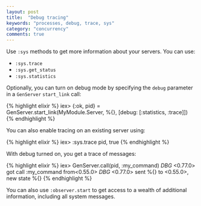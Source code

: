 ```yaml
---
layout: post
title:  "Debug tracing"
keywords: "processes, debug, trace, sys"
category: "concurrency"
comments: true
---
```


Use `:sys` methods to get more information about your servers. You can use:

- `:sys.trace`
- `:sys.get_status`
- `:sys.statistics`

Optionally, you can turn on debug mode by specifying the `debug` parameter in a `GenServer` `start_link` call:

{% highlight elixir %}
iex> {:ok, pid} = GenServer.start_link(MyModule.Server, %{}, [debug: [:statistics, :trace]])
{% endhighlight %}

You can also enable tracing on an existing server using:

{% highlight elixir %}
iex> :sys.trace pid, true
{% endhighlight %}

With debug turned on, you get a trace of messages:

{% highlight elixir %}
iex> GenServer.call(pid, :my_command)
*DBG* <0.77.0> got call :my_command from<0.55.0>
*DBG* <0.77.0> sent %{} to <0.55.0>, new state %{}
{% endhighlight %}

You can also use `:observer.start` to get access to a wealth of additional information, including all system messages.


